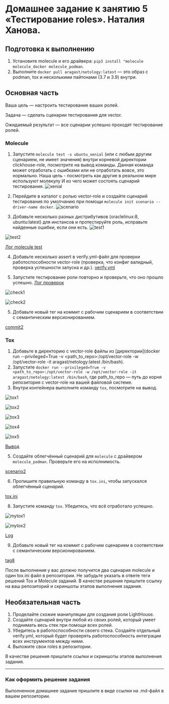 # Домашнее задание к занятию 5 «Тестирование roles». Наталия Ханова. 

## Подготовка к выполнению

1. Установите molecule и его драйвера: `pip3 install "molecule molecule_docker molecule_podman`.
2. Выполните `docker pull aragast/netology:latest` —  это образ с podman, tox и несколькими пайтонами (3.7 и 3.9) внутри.

## Основная часть

Ваша цель — настроить тестирование ваших ролей. 

Задача — сделать сценарии тестирования для vector. 

Ожидаемый результат — все сценарии успешно проходят тестирование ролей.

### Molecule

1. Запустите  `molecule test -s ubuntu_xenial` (или с любым другим сценарием, не имеет значения) внутри корневой директории clickhouse-role, посмотрите на вывод команды. Данная команда может отработать с ошибками или не отработать вовсе, это нормально. Наша цель - посмотреть как другие в реальном мире используют молекулу И из чего может состоять сценарий тестирования.
![xenial](https://github.com/NataliyaKh/08-ansible-04/blob/main/ansible-5-1-xenial.png)

2. Перейдите в каталог с ролью vector-role и создайте сценарий тестирования по умолчанию при помощи `molecule init scenario --driver-name docker`.
![scenario](https://github.com/NataliyaKh/08-ansible-04/blob/main/ansible-5-2-initsc.png)

3. Добавьте несколько разных дистрибутивов (oraclelinux:8, ubuntu:latest) для инстансов и протестируйте роль, исправьте найденные ошибки, если они есть.
![test1](https://github.com/NataliyaKh/08-ansible-04/blob/main/ansible-5-3-mtest1.png)

![test2](https://github.com/NataliyaKh/08-ansible-04/blob/main/ansible-5-3-mtest2.png)

[Лог molecule test](https://github.com/NataliyaKh/08-ansible-04/blob/main/molecule-test.log)

4. Добавьте несколько assert в verify.yml-файл для  проверки работоспособности vector-role (проверка, что конфиг валидный, проверка успешности запуска и др.). 
[verify.yml](https://github.com/NataliyaKh/vector/blob/main/molecule/default/verify.yml)

5. Запустите тестирование роли повторно и проверьте, что оно прошло успешно.
[Лог проверок](https://github.com/NataliyaKh/08-ansible-04/blob/main/ansible-verifier.txt)

![check1](https://github.com/NataliyaKh/08-ansible-04/blob/main/ansible-5-4-check1.png)

![check2](https://github.com/NataliyaKh/08-ansible-04/blob/main/ansible-5-4-check2.png)

5. Добавьте новый тег на коммит с рабочим сценарием в соответствии с семантическим версионированием.

[commit2](https://github.com/NataliyaKh/vector/releases/tag/v0.2)

### Tox

1. Добавьте в директорию с vector-role файлы из [директории](docker run --privileged=True -v <path_to_repo>:/opt/vector-role -w /opt/vector-role -it aragast/netology:latest /bin/bash).
2. Запустите `docker run --privileged=True -v <path_to_repo>:/opt/vector-role -w /opt/vector-role -it aragast/netology:latest /bin/bash`, где path_to_repo — путь до корня репозитория с vector-role на вашей файловой системе.
3. Внутри контейнера выполните команду `tox`, посмотрите на вывод.

![tox1](https://github.com/NataliyaKh/08-ansible-04/blob/main/ansible-5t3-tox3.png)

![tox2](https://github.com/NataliyaKh/08-ansible-04/blob/main/ansible-5t3-tox4.png)

![tox3](https://github.com/NataliyaKh/08-ansible-04/blob/main/ansible-5t3-tox5.png)

![tox4](https://github.com/NataliyaKh/08-ansible-04/blob/main/ansible-5t3-tox6.png)

![tox5](https://github.com/NataliyaKh/08-ansible-04/blob/main/ansible-5t3-tox7.png)

[Вывод](https://github.com/NataliyaKh/08-ansible-04/blob/main/tox_aragast.log)

5. Создайте облегчённый сценарий для `molecule` с драйвером `molecule_podman`. Проверьте его на исполнимость.

[scenario2](https://github.com/NataliyaKh/vector/tree/main/molecule/second)

6. Пропишите правильную команду в `tox.ini`, чтобы запускался облегчённый сценарий.

[tox.ini](https://github.com/NataliyaKh/vector/blob/main/tox.ini)

8. Запустите команду `tox`. Убедитесь, что всё отработало успешно.

![mytox1](https://github.com/NataliyaKh/08-ansible-04/blob/main/ansible-5t3-tox8.png)

![mytox2](https://github.com/NataliyaKh/08-ansible-04/blob/main/ansible-5t3-tox9.png)

[Log](https://github.com/NataliyaKh/08-ansible-04/blob/main/tox3_log.txt)

9. Добавьте новый тег на коммит с рабочим сценарием в соответствии с семантическим версионированием.

[tag8](https://github.com/NataliyaKh/vector/releases/tag/v0.8)

После выполнения у вас должно получится два сценария molecule и один tox.ini файл в репозитории. Не забудьте указать в ответе теги решений Tox и Molecule заданий. В качестве решения пришлите ссылку на  ваш репозиторий и скриншоты этапов выполнения задания. 

## Необязательная часть

1. Проделайте схожие манипуляции для создания роли LightHouse.
2. Создайте сценарий внутри любой из своих ролей, который умеет поднимать весь стек при помощи всех ролей.
3. Убедитесь в работоспособности своего стека. Создайте отдельный verify.yml, который будет проверять работоспособность интеграции всех инструментов между ними.
4. Выложите свои roles в репозитории.

В качестве решения пришлите ссылки и скриншоты этапов выполнения задания.

---

### Как оформить решение задания

Выполненное домашнее задание пришлите в виде ссылки на .md-файл в вашем репозитории.
